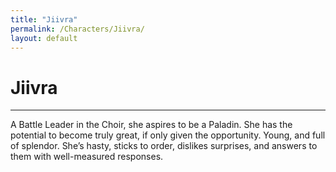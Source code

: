 ```yaml
---
title: "Jiivra"
permalink: /Characters/Jiivra/
layout: default
---
```

# Jiivra
---
A Battle Leader in the Choir, she aspires to be a Paladin. She has the potential to become truly great, if only given the opportunity. Young, and full of splendor. She’s hasty, sticks to order, dislikes surprises, and answers to them with well-measured responses.